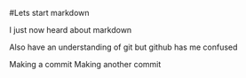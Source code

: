 #Lets start markdown

I just now heard about markdown

Also have an understanding of git but github has me confused

Making a commit
Making another commit
